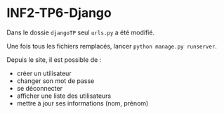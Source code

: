 # INF2-TP6-Django

Dans le dossie `djangoTP` seul `urls.py` a été modifié.

Une fois tous les fichiers remplacés, lancer `python manage.py runserver`.

Depuis le site, il est possible de : 
- créer un utilisateur
- changer son mot de passe
- se déconnecter
- afficher une liste des utilisateurs
- mettre à jour ses informations (nom, prénom)
